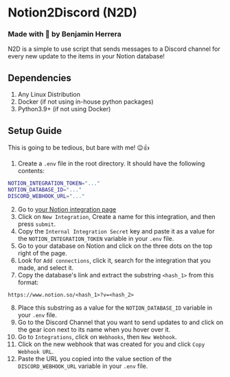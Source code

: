 # Notion2Discord (N2D)
### Made with 💖 by Benjamin Herrera
N2D is a simple to use script that sends messages to a Discord channel for every
new update to the items in your Notion database!

## Dependencies
1. Any Linux Distribution
2. Docker (if not using in-house python packages)
3. Python3.9+ (if not using Docker)

## Setup Guide
This is going to be tedious, but bare with me! 😉👍
1. Create a `.env` file in the root directory. It should have the following contents:
```bash
NOTION_INTEGRATION_TOKEN="..."
NOTION_DATABASE_ID="..."
DISCORD_WEBHOOK_URL="..."
```
2. Go to [your Notion integration page](https://www.notion.so/my-integrations)
3. Click on `New Integration`, Create a name for this integration, and
then press `submit`.
4. Copy the `Internal Integration Secret` key and paste it as a value for the
`NOTION_INTEGRATION_TOKEN` variable in your `.env` file.
5. Go to your database on Notion and click on the three dots on the top right
of the page.
6. Look for `Add connections`, click it, search for the integration that you made,
and select it.
7. Copy the database's link and extract the substring `<hash_1>` from this format:
```
https://www.notion.so/<hash_1>?v=<hash_2>
```
8. Place this substring as a value for the `NOTION_DATABASE_ID` variable in your
`.env` file.
9. Go to the Discord Channel that you want to send updates to and click on the
gear icon next to its name when you hover over it.
10. Go to `Integrations`, click on `Webhooks`, then `New Webhook`.
11. Click on the new webhook that was created for you and click `Copy Webhook URL`.
12. Paste the URL you copied into the value section of the `DISCORD_WEBHOOK_URL`
variable in your `.env` file.